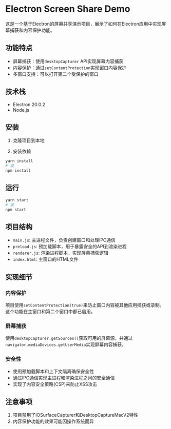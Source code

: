 # Electron Screen Share Demo

这是一个基于Electron的屏幕共享演示项目，展示了如何在Electron应用中实现屏幕捕获和内容保护功能。

## 功能特点

- 屏幕捕获：使用`desktopCapturer` API实现屏幕内容捕获
- 内容保护：通过`setContentProtection`实现窗口内容保护
- 多窗口支持：可以打开第二个受保护的窗口

## 技术栈

- Electron 20.0.2
- Node.js

## 安装

1. 克隆项目到本地

2. 安装依赖
```bash
yarn install
# 或
npm install
```

## 运行

```bash
yarn start
# 或
npm start
```

## 项目结构

- `main.js`: 主进程文件，负责创建窗口和处理IPC通信
- `preload.js`: 预加载脚本，用于暴露安全的API到渲染进程
- `renderer.js`: 渲染进程脚本，实现屏幕捕获逻辑
- `index.html`: 主窗口的HTML文件

## 实现细节

### 内容保护

项目使用`setContentProtection(true)`来防止窗口内容被其他应用捕获或录制。这个功能在主窗口和第二个窗口中都已启用。

### 屏幕捕获

使用`desktopCapturer.getSources()`获取可用的屏幕源，并通过`navigator.mediaDevices.getUserMedia`实现屏幕内容捕获。

### 安全性

- 使用预加载脚本和上下文隔离确保安全性
- 通过IPC通信实现主进程和渲染进程之间的安全通信
- 实现了内容安全策略(CSP)来防止XSS攻击

## 注意事项

1. 项目禁用了IOSurfaceCapturer和DesktopCaptureMacV2特性
2. 内容保护功能的效果可能因操作系统而异